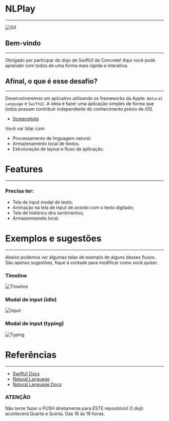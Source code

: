 # NLPlay

---

![Gif](assets/Logo-animado-1.gif)

## Bem-vindo

---

Obrigado por participar do dojo de SwiftUI da Concrete! Aqui você pode aprender com todos de uma forma mais rápida e interativa.

## Afinal, o que é esse desafio?

---

Desenvolveremos um aplicativo utilizando os frameworks da Apple: ```Natural Language``` e ```SwiftUI```. A ideia é fazer uma aplicação simples de forma que todos possam contribuir independente do conhecimento prévio de iOS.

- [Screenshots](assets)

Você var lidar com:

- Processamento de linguagem natural.
- Armazenamento local de textos.
- Estruturação de layout e fluxo de aplicação.

# Features

---

### Precisa ter:

- Tela de input modal de texto;
- Animação na tela de input de acordo com o texto digitado;
- Tela de histórico dos sentimentos;
- Armazenmaneto local.

# Exemplos e sugestões

---

Abaixo podemos ver algumas telas de exemplo de alguns desses fluxos. São apenas sugestões, fique à vontade para modificar como você quiser.

### Timeline

![Timeline](assets/Screen1.png)

### Modal de input (idle)

![Input](assets/Screen2.png)

### Modal de input (typing)

![Typing](assets/Screen3.png)

# Referências

---

- [SwiftUI Docs](https://developer.apple.com/documentation/swiftui)
- [Natural Language](https://martinmitrevski.com/2019/07/14/sentiment-analysis-with-natural-language-and-swiftui/?utm_campaign=AppCoda%20Weekly&utm_medium=email&utm_source=Revue%20newsletter)
- [Natural Language Docs](https://developer.apple.com/documentation/naturallanguage)

### **ATENÇÃO**

Não tente fazer o PUSH diretamente para ESTE repositório!
O dojô acontecerá Quarta e Quinta.
Das 18 às 19 horas.
